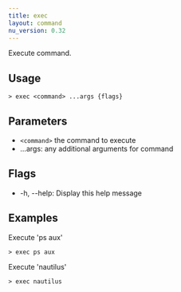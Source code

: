 ```yaml
---
title: exec
layout: command
nu_version: 0.32
---
```


Execute command.

## Usage

```shell
> exec <command> ...args {flags}
```

## Parameters

- `<command>` the command to execute
- ...args: any additional arguments for command

## Flags

- -h, --help: Display this help message

## Examples

Execute 'ps aux'

```shell
> exec ps aux
```

Execute 'nautilus'

```shell
> exec nautilus
```
